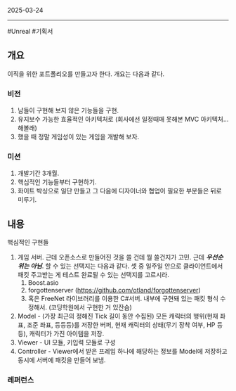 

2025-03-24

----
#Unreal #기획서 

## 개요
이직을 위한 포트폴리오를 만들고자 한다. 
개요는 다음과 같다. 

### 비전 
1. 남들이 구현해 보지 않은 기능들을 구현.
2. 유지보수 가능한 효율적인 아키텍처로 (회사에선 일정때매 못해본 MVC 아키텍처... 해볼래)
3. 했을 때 정말 게임성이 있는 게임을 개발해 보자. 

### 미션 
1. 개발기간 3개월.
2. 핵심적인 기능들부터 구현하기.
3. 화이트 박싱으로 일단 만들고 그 다음에 디자이너와 협업이 필요한 부분들은 뒤로 미루기.

## 내용
핵심적인 구현들
1. 게임 서버. 근데 오픈소스로 만들어진 것을 쓸 건데 뭘 쓸건지가 고민. 근데 ***우선순위는 아님***. 할 수 있는 선택지는 다음과 같다. 셋 중 일주일 안으로 클라이언트에서 패킷 주고받는 게 테스트 완료될 수 있는 선택지를 고르시라. 
	1. Boost.asio
	2. forgottenserver (https://github.com/otland/forgottenserver)
	3. 혹은 FreeNet 라이브러리를 이용한 C#서버. 내부에 구현돼 있는 패킷 형식 수정해서. (코딩학원에서 구현한 거 있잔슴)
2. Model - (가장 최근의 정해진 Tick 길이 동안 수집된) 모든 캐릭터의 행위(현재 좌표, 조준 좌표, 등등등)를 저장한 버퍼, 현재 캐릭터의 상태(무기 장착 여부, HP 등등), 캐릭터가 가진 아이템을 저장.
3. Viewer - UI 모듈, 키입력 모듈로 구성
4. Controller - Viewer에서 받은 프레임 하나에 해당하는 정보를 Model에 저장하고 동시에 서버에 패킷을 만들어 보냄.

### 레퍼런스

